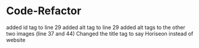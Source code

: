 # Code-Refactor
added id tag to line 29
added alt tag to line 29
added alt tags to the other two images (line 37 and 44)
Changed the title tag to say Horiseon instead of website